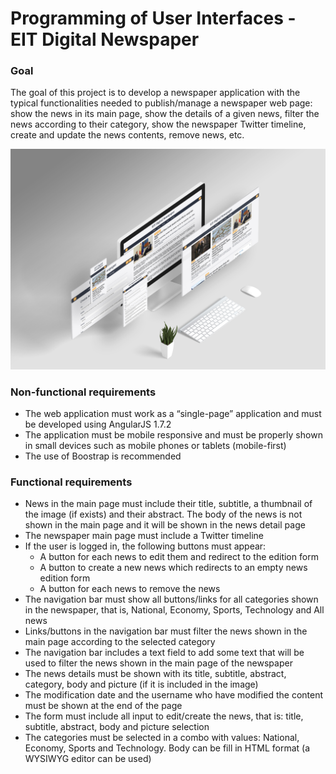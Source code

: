 <h1>Programming of User Interfaces - EIT Digital Newspaper</h1>

<h3>Goal</h3>
<p>The goal of this project is to develop a newspaper application with the typical functionalities 
needed to publish/manage a newspaper web page: show the news in its main page, 
show the details of a given news, filter the news according to their category, 
show the newspaper Twitter timeline, create and update the news contents, remove news, etc.<p>
  
![alt text](https://github.com/yerai/yerai.github.io/blob/master/images/project-newspaper.png?raw=true)
  

<h3>Non-functional requirements</h3>
<ul>
  <li>The web application must work as a “single-page” application and must be developed using AngularJS 1.7.2</li>
  <li>The application must be mobile responsive and must be properly shown in small devices such as mobile phones or tablets (mobile-first)</li>
  <li>The use of Boostrap is recommended</li>
</ul>

<h3>Functional requirements</h3>
<ul>
  <li>News in the main page must include their title, subtitle, a thumbnail of the image (if exists) and their abstract. The body of the news is not shown in the main page and it will be shown in the news detail page</li>
  <li>The newspaper main page must include a Twitter timeline</li>
  <li>If the user is logged in, the following buttons must appear:
   <ul>
        <li>A button for each news to edit them and redirect to the edition form</li>
        <li>A button to create a new news which redirects to an empty news edition form</li>
        <li>A button for each news to remove the news</li>
   </ul>
  </li>
  
   <li>The navigation bar must show all buttons/links for all categories shown in the newspaper, that is, National, Economy, Sports, Technology and All news </li>
   <li>Links/buttons in the navigation bar must filter the news shown in the main page according to the selected category </li>
   <li>The navigation bar includes a text field to add some text that will be used to filter the news shown in the main page of the newspaper </li>
   
   <li>The news details must be shown with its title, subtitle, abstract, category, body and picture (if it is included in the image)</li>
   <li>The modification date and the username who have modified the content must be shown at the end of the page</li>
   
   <li>The form must include all input to edit/create the news, that is: title, subtitle, abstract, body and picture selection</li>
<li>The categories must be selected in a combo with values: National, Economy, Sports and Technology. Body can be fill in HTML format (a WYSIWYG editor can be used)</li>
  
</ul>
